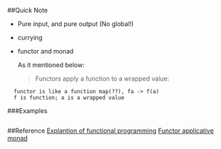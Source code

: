 ##Quick Note 

* Pure input, and pure output (No global!)

* currying

* functor and monad
  
  As it mentioned below:

  >Functors apply a function to a wrapped value:

```
  functor is like a function map(??), fa -> f(a)
  f is function; a is a wrapped value
```

###Examples

```js
```


##Reference
[Explantion of functional programming](https://zhuanlan.zhihu.com/p/20824527)
[Functor applicative monad](http://blog.leichunfeng.com/blog/2015/11/08/functor-applicative-and-monad/)

